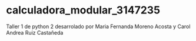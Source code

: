 # calculadora_modular_3147235
Taller 1 de python 2 desarrolado por Maria Fernanda Moreno Acosta y Carol Andrea Ruiz Castañeda

